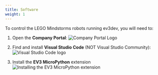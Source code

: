 ```yaml
---
title: Software
weight: 1
---
```


To control the LEGO Mindstorms robots running ev3dev, you will need to:
1. Open the **Company Portal**:
    ![Company Portal Logo](https://image.winudf.com/v2/image1/Y29tLm1pY3Jvc29mdC53aW5kb3dzaW50dW5lLmNvbXBhbnlwb3J0YWxfaWNvbl8xNjEwNDgyMDcyXzA1MQ/icon.png?w=&fakeurl=1)

2. Find and install **Visual Studio Code** (NOT Visual Studio Community):
    ![Visual Studio Code logo](https://code.visualstudio.com/opengraphimg/opengraph-home.png)

3. Install the **EV3 MicroPython** extension
    ![Installing the EV3 MicroPython extension](https://pybricks.com/ev3-micropython/_images/store_label.png)
